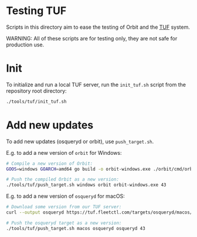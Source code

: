 # Testing TUF

Scripts in this directory aim to ease the testing of Orbit and the
[TUF](https://theupdateframework.io/) system.

WARNING: All of these scripts are for testing only, they are not safe for production use.

# Init

To initialize and run a local TUF server, run the `init_tuf.sh` script from the repository root directory:
```sh
./tools/tuf/init_tuf.sh
```

# Add new updates

To add new updates (osqueryd or orbit), use `push_target.sh`.

E.g. to add a new version of `orbit` for Windows:
```sh
# Compile a new version of Orbit:
GOOS=windows GOARCH=amd64 go build -o orbit-windows.exe ./orbit/cmd/orbit

# Push the compiled Orbit as a new version:
./tools/tuf/push_target.sh windows orbit orbit-windows.exe 43
```

E.g. to add a new version of `osqueryd` for macOS:
```sh
# Download some version from our TUF server:
curl --output osqueryd https://tuf.fleetctl.com/targets/osqueryd/macos/5.0.1/osqueryd

# Push the osqueryd target as a new version:
./tools/tuf/push_target.sh macos osqueryd osqueryd 43
```